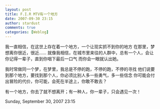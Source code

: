 ```yaml
---
layout: post
title: F.I.R MTV有一个地方
date: 2007-09-30 23:15
author: stardust
comments: true
categories: [Weblog]
---
```

我一直相信，在这世上存在着一个地方，一个让现实抓不到你的地方
在那里，梦想离你很近，很近……
就像我相信，在城市里来往的人群中，总有一个人，会让你记得一辈子，直到你咽下最后一口气
而你会一眼就认出她。

我时常做同一个梦，在梦里，我总是不停的跑，不停的跑，不停的寻找
他们说要到那个地方，要找到那个人，你必须比别人多一些勇气，多一些信念
你可能会付出冒险的代价，你可能，会死在半途上，你敢不敢去？

有一个地方，你去了就不想离开；有一种人，你一辈子，只会遇见一次！

Sunday, September 30, 2007 23:15
